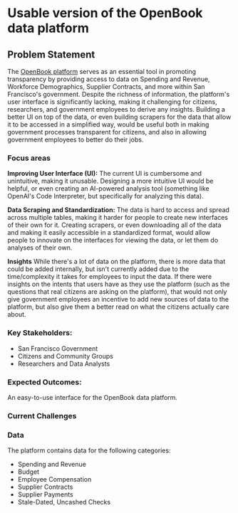 # Usable version of the OpenBook data platform

## Problem Statement
The [OpenBook platform](https://openbook.sfgov.org/) serves as an essential tool in promoting transparency by providing access to data on Spending and Revenue, Workforce Demographics, Supplier Contracts, and more within San Francisco's government. Despite the richness of information, the platform's user interface is significantly lacking, making it challenging for citizens, researchers, and government employees to derive any insights. Building a better UI on top of the data, or even building scrapers for the data that allow it to be accessed in a simplified way, would be useful both in making government processes transparent for citizens, and also in allowing government employees to better do their jobs.

### Focus areas

**Improving User Interface (UI):** The current UI is cumbersome and unintuitive, making it unusable. Designing a more intuitive UI would be helpful, or even creating an AI-powered analysis tool (something like OpenAI's Code Interpreter, but specifically for analyzing this data).

**Data Scraping and Standardization:** The data is hard to access and spread across multiple tables, making it harder for people to create new interfaces of their own for it. Creating scrapers, or even downloading all of the data and making it easily accessible in a standardized format, would allow people to innovate on the interfaces for viewing the data, or let them do analyses of their own.

**Insights** While there's a lot of data on the platform, there is more data that could be added internally, but isn't currently added due to the time/complexity it takes for employees to input the data. If there were insights on the intents that users have as they use the platform (such as the questions that real citizens are asking on the platform), that would not only give government employees an incentive to add new sources of data to the platform, but also give them a better read on what the citizens actually care about.

### Key Stakeholders:

- San Francisco Government
- Citizens and Community Groups
- Researchers and Data Analysts

### Expected Outcomes:

An easy-to-use interface for the OpenBook data platform.

### Current Challenges

### Data

The platform contains data for the following categories:
- Spending and Revenue
- Budget
- Employee Compensation
- Supplier Contracts
- Supplier Payments
- Stale-Dated, Uncashed Checks

